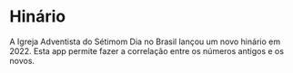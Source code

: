 # Hinário

A Igreja Adventista do Sétimom Dia no Brasil lançou um novo hinário em 2022.
Esta app permite fazer a correlação entre os números antigos e os novos.
